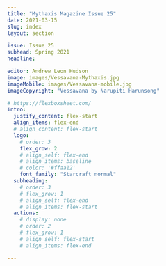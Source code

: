 ```yaml
---
title: "Mythaxis Magazine Issue 25"
date: 2021-03-15
slug: index
layout: section

issue: Issue 25
subhead: Spring 2021
headline: 

editor: Andrew Leon Hudson
image: images/Vessavana-Mythaxis.jpg
imageMobile: images/Vessavana-mobile.jpg
imageCopyright: "Vessavana by Narupiti Harunsong"

# https://flexboxsheet.com/
intro:
  justify_content: flex-start
  align_items: flex-end
  # align_content: flex-start
  logo:
    # order: 3
    flex_grow: 2
    # align_self: flex-end
    # align_items: baseline
    # color: '#ffaa12'
    font_family: "Starcraft normal"
  subheading:
    # order: 3
    # flex_grow: 1
    # align_self: flex-end
    # align_items: flex-start
  actions:
    # display: none
    # order: 2
    # flex_grow: 1
    # align_self: flex-start
    # align_items: flex-end

---
```


